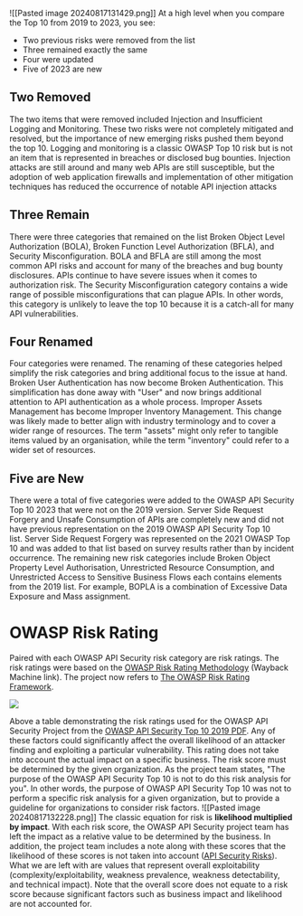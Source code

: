 
![[Pasted image 20240817131429.png]]
At a high level when you compare the Top 10 from 2019 to 2023, you see:

- Two previous risks were removed from the list
- Three remained exactly the same
- Four were updated
- Five of 2023 are new
## Two Removed 
The two items that were removed included Injection and Insufficient Logging and Monitoring. These two risks were not completely mitigated and resolved, but the importance of new emerging risks pushed them beyond the top 10. Logging and monitoring is a classic OWASP Top 10 risk but is not an item that is represented in breaches or disclosed bug bounties. Injection attacks are still around and many web APIs are still susceptible, but the adoption of web application firewalls and implementation of other mitigation techniques has reduced the occurrence of notable API injection attacks 
## Three Remain 
There were three categories that remained on the list Broken Object Level Authorization (BOLA), Broken Function Level Authorization (BFLA), and Security Misconfiguration. BOLA and BFLA are still among the most common API risks and account for many of the breaches and bug bounty disclosures. APIs continue to have severe issues when it comes to authorization risk. The Security Misconfiguration category contains a wide range of possible misconfigurations that can plague APIs. In other words, this category is unlikely to leave the top 10 because it is a catch-all for many API vulnerabilities. 
## Four Renamed
Four categories were renamed. The renaming of these categories helped simplify the risk categories and bring additional focus to the issue at hand. Broken User Authentication has now become Broken Authentication. This simplification has done away with "User" and now brings additional attention to API authentication as a whole process. Improper Assets Management has become Improper Inventory Management. This change was likely made to better align with industry terminology and to cover a wider range of resources. The term "assets" might only refer to tangible items valued by an organisation, while the term "inventory" could refer to a wider set of resources.
## Five are New
There were a total of five categories were added to the OWASP API Security Top 10 2023 that were not on the 2019 version. Server Side Request Forgery and Unsafe Consumption of APIs are completely new and did not have previous representation on the 2019 OWASP API Security Top 10 list. Server Side Request Forgery was represented on the 2021 OWASP Top 10 and was added to that list based on survey results rather than by incident occurrence. The remaining new risk categories include Broken Object Property Level Authorisation, Unrestricted Resource Consumption, and Unrestricted Access to Sensitive Business Flows each contains elements from the 2019 list. For example, BOPLA is a combination of Excessive Data Exposure and Mass assignment.
# OWASP Risk Rating
Paired with each OWASP API Security risk category are risk ratings. The risk ratings were based on the [OWASP Risk Rating Methodology](https://web.archive.org/web/20190503095606/https://www.owasp.org/index.php/OWASP_Risk_Rating_Methodology) (Wayback Machine link). The project now refers to [The OWASP Risk Rating Framework](https://owasp.org/www-project-risk-assessment-framework/). 

![](https://kajabi-storefronts-production.kajabi-cdn.com/kajabi-storefronts-production/file-uploads/site/2147573912/products/260be65-3815-f761-8f1c-74a48d1f72ae_riskscoreowasp.png)

Above a table demonstrating the risk ratings used for the OWASP API Security Project from the [OWASP API Security Top 10 2019 PDF](https://github.com/OWASP/API-Security/raw/master/2019/en/dist/owasp-api-security-top-10.pdf). Any of these factors could significantly affect the overall likelihood of an attacker finding and exploiting a particular vulnerability. This rating does not take into account the actual impact on a specific business. The risk score must be determined by the given organization. As the project team states, "The purpose of the OWASP API Security Top 10 is not to do this risk analysis for you". In other words, the purpose of OWASP API Security Top 10 was not to perform a specific risk analysis for a given organization, but to provide a guideline for organizations to consider risk factors.
![[Pasted image 20240817132228.png]]
The classic equation for risk is **likelihood multiplied by impact**. With each risk score, the OWASP API Security project team has left the impact as a relative value to be determined by the business. In addition, the project team includes a note along with these scores that the likelihood of these scores is not taken into account ([API Security Risks](https://owasp.org/API-Security/editions/2023/en/0x10-api-security-risks/)). What we are left with are values that represent overall exploitability (complexity/exploitability, weakness prevalence, weakness detectability, and technical impact). Note that the overall score does not equate to a risk score because significant factors such as business impact and likelihood are not accounted for.